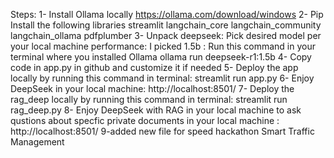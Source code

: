 Steps: 
1- Install Ollama locally https://ollama.com/download/windows
2- Pip Install the following libraries
    streamlit
    langchain_core
    langchain_community
    langchain_ollama
    pdfplumber
3- Unpack deepseek: Pick desired model per your local machine performance: I picked 1.5b : Run this  command in your terminal where you installed Ollama
    ollama run deepseek-r1:1.5b
4- Copy code in app.py in github and customize it if needed
5- Deploy the app locally by running this command in terminal: 
    streamlit run app.py
6- Enjoy DeepSeek in your local machine: http://localhost:8501/
7- Deploy the rag_deep locally by running this command in terminal: 
    streamlit run rag_deep.py
8- Enjoy DeepSeek with RAG in your local machine to ask qustions about specfic private documents in your local machine : http://localhost:8501/
9-added new file for speed hackathon Smart Traffic Management



